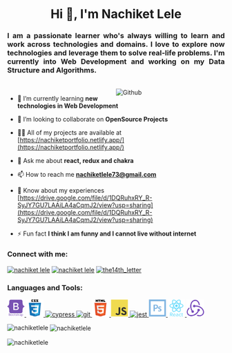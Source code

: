 <h1 align="center">Hi 👋, I'm Nachiket Lele</h1>
<h3 align="justify">I am a passionate learner who's always willing to learn and work across technologies and domains. I love to explore now technologies and leverage them to solve real-life problems. I'm currently into Web Development and working on my Data Structure and Algorithms.</h3>
<br>
<!-- <p align="left"> <img src="https://komarev.com/ghpvc/?username=nachiketlele&label=Profile%20views&color=0e75b6&style=flat" alt="nachiketlele" /> </p>
 -->
<!-- <p align="left"> <a href="https://github.com/ryo-ma/github-profile-trophy"><img src="https://github-profile-trophy.vercel.app/?username=nachiketlele" alt="nachiketlele" /></a> </p> -->


<img width="50%" align="right" alt="Github" src="https://media0.giphy.com/media/KDDpcKigbfFpnejZs6/giphy.gif?cid=ecf05e47oy6f4zjs8g1qoiystc56cu7r9tb8a1fe76e05oty&rid=giphy.gif" />

- 🌱 I’m currently learning **new technologies in Web Development**

- 👯 I’m looking to collaborate on **OpenSource Projects**

- 👨‍💻 All of my projects are available at [https://nachiketportfolio.netlify.app/](https://nachiketportfolio.netlify.app/)

- 💬 Ask me about **react, redux and chakra**

- 📫 How to reach me **nachiketlele73@gmail.com**

- 📄 Know about my experiences [https://drive.google.com/file/d/1DQRuhxRY_R-SyJY7GU7LAAiLA4aCqmJ2/view?usp=sharing](https://drive.google.com/file/d/1DQRuhxRY_R-SyJY7GU7LAAiLA4aCqmJ2/view?usp=sharing)

- ⚡ Fun fact **I think I am funny and I cannot live without internet**

<h3 align="left">Connect with me:</h3>
<p align="left">
<a href="https://linkedin.com/in/nachiket lele" target="blank"><img align="center" src="https://raw.githubusercontent.com/rahuldkjain/github-profile-readme-generator/master/src/images/icons/Social/linked-in-alt.svg" alt="nachiket lele" height="30" width="40" /></a>
<a href="https://fb.com/nachiket lele" target="blank"><img align="center" src="https://raw.githubusercontent.com/rahuldkjain/github-profile-readme-generator/master/src/images/icons/Social/facebook.svg" alt="nachiket lele" height="30" width="40" /></a>
<a href="https://instagram.com/the14th_letter" target="blank"><img align="center" src="https://raw.githubusercontent.com/rahuldkjain/github-profile-readme-generator/master/src/images/icons/Social/instagram.svg" alt="the14th_letter" height="30" width="40" /></a>
</p>

<h3 align="left">Languages and Tools:</h3>
<p align="left"> <a href="https://getbootstrap.com" target="_blank" rel="noreferrer"> <img src="https://raw.githubusercontent.com/devicons/devicon/master/icons/bootstrap/bootstrap-plain-wordmark.svg" alt="bootstrap" width="40" height="40"/> </a> <a href="https://www.w3schools.com/css/" target="_blank" rel="noreferrer"> <img src="https://raw.githubusercontent.com/devicons/devicon/master/icons/css3/css3-original-wordmark.svg" alt="css3" width="40" height="40"/> </a> <a href="https://www.cypress.io" target="_blank" rel="noreferrer"> <img src="https://raw.githubusercontent.com/simple-icons/simple-icons/6e46ec1fc23b60c8fd0d2f2ff46db82e16dbd75f/icons/cypress.svg" alt="cypress" width="40" height="40"/> </a> <a href="https://git-scm.com/" target="_blank" rel="noreferrer"> <img src="https://www.vectorlogo.zone/logos/git-scm/git-scm-icon.svg" alt="git" width="40" height="40"/> </a> <a href="https://www.w3.org/html/" target="_blank" rel="noreferrer"> <img src="https://raw.githubusercontent.com/devicons/devicon/master/icons/html5/html5-original-wordmark.svg" alt="html5" width="40" height="40"/> </a> <a href="https://developer.mozilla.org/en-US/docs/Web/JavaScript" target="_blank" rel="noreferrer"> <img src="https://raw.githubusercontent.com/devicons/devicon/master/icons/javascript/javascript-original.svg" alt="javascript" width="40" height="40"/> </a> <a href="https://jestjs.io" target="_blank" rel="noreferrer"> <img src="https://www.vectorlogo.zone/logos/jestjsio/jestjsio-icon.svg" alt="jest" width="40" height="40"/> </a> <a href="https://www.photoshop.com/en" target="_blank" rel="noreferrer"> <img src="https://raw.githubusercontent.com/devicons/devicon/master/icons/photoshop/photoshop-line.svg" alt="photoshop" width="40" height="40"/> </a> <a href="https://reactjs.org/" target="_blank" rel="noreferrer"> <img src="https://raw.githubusercontent.com/devicons/devicon/master/icons/react/react-original-wordmark.svg" alt="react" width="40" height="40"/> </a> <a href="https://redux.js.org" target="_blank" rel="noreferrer"> <img src="https://raw.githubusercontent.com/devicons/devicon/master/icons/redux/redux-original.svg" alt="redux" width="40" height="40"/> </a> </p>

<p><img align="left" src="https://github-readme-stats.vercel.app/api/top-langs?username=nachiketlele&show_icons=true&locale=en&layout=compact" alt="nachiketlele" /></p>

<p>&nbsp;<img align="center" src="https://github-readme-stats.vercel.app/api?username=nachiketlele&show_icons=true&locale=en" alt="nachiketlele" /></p>

<p><img align="center" src="https://github-readme-streak-stats.herokuapp.com/?user=nachiketlele&" alt="nachiketlele" /></p>

  
